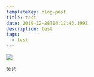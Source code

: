 ```yaml
---
templateKey: blog-post
title: test
date: 2019-12-28T14:12:43.199Z
description: test
tags:
  - test
---
```

![](/assets/640.png)

test

![]()
